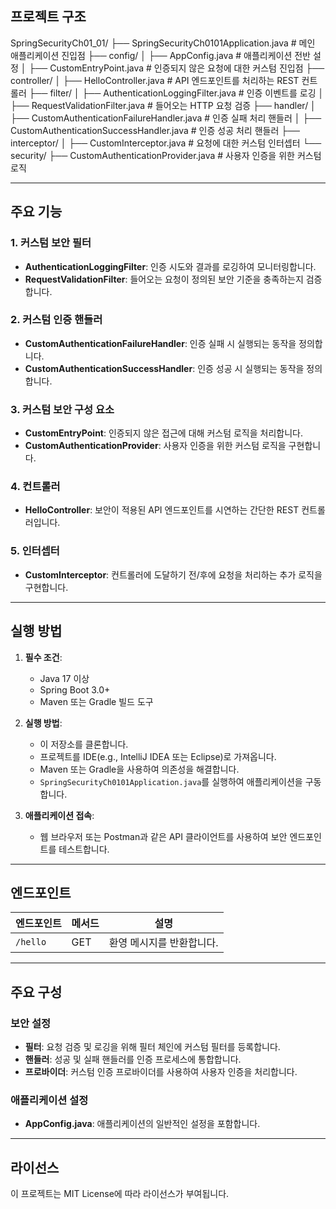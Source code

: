 ## 프로젝트 구조
SpringSecurityCh01_01/
├── SpringSecurityCh0101Application.java       # 메인 애플리케이션 진입점
├── config/
│   ├── AppConfig.java                         # 애플리케이션 전반 설정
│   ├── CustomEntryPoint.java                  # 인증되지 않은 요청에 대한 커스텀 진입점
├── controller/
│   ├── HelloController.java                   # API 엔드포인트를 처리하는 REST 컨트롤러
├── filter/
│   ├── AuthenticationLoggingFilter.java       # 인증 이벤트를 로깅
│   ├── RequestValidationFilter.java           # 들어오는 HTTP 요청 검증
├── handler/
│   ├── CustomAuthenticationFailureHandler.java # 인증 실패 처리 핸들러
│   ├── CustomAuthenticationSuccessHandler.java # 인증 성공 처리 핸들러
├── interceptor/
│   ├── CustomInterceptor.java                 # 요청에 대한 커스텀 인터셉터
└── security/
    ├── CustomAuthenticationProvider.java      # 사용자 인증을 위한 커스텀 로직


---

## 주요 기능

### 1. **커스텀 보안 필터**
- **AuthenticationLoggingFilter**: 인증 시도와 결과를 로깅하여 모니터링합니다.
- **RequestValidationFilter**: 들어오는 요청이 정의된 보안 기준을 충족하는지 검증합니다.

### 2. **커스텀 인증 핸들러**
- **CustomAuthenticationFailureHandler**: 인증 실패 시 실행되는 동작을 정의합니다.
- **CustomAuthenticationSuccessHandler**: 인증 성공 시 실행되는 동작을 정의합니다.

### 3. **커스텀 보안 구성 요소**
- **CustomEntryPoint**: 인증되지 않은 접근에 대해 커스텀 로직을 처리합니다.
- **CustomAuthenticationProvider**: 사용자 인증을 위한 커스텀 로직을 구현합니다.

### 4. **컨트롤러**
- **HelloController**: 보안이 적용된 API 엔드포인트를 시연하는 간단한 REST 컨트롤러입니다.

### 5. **인터셉터**
- **CustomInterceptor**: 컨트롤러에 도달하기 전/후에 요청을 처리하는 추가 로직을 구현합니다.

---

## 실행 방법

1. **필수 조건**:
   - Java 17 이상
   - Spring Boot 3.0+
   - Maven 또는 Gradle 빌드 도구

2. **실행 방법**:
   - 이 저장소를 클론합니다.
   - 프로젝트를 IDE(e.g., IntelliJ IDEA 또는 Eclipse)로 가져옵니다.
   - Maven 또는 Gradle을 사용하여 의존성을 해결합니다.
   - `SpringSecurityCh0101Application.java`를 실행하여 애플리케이션을 구동합니다.

3. **애플리케이션 접속**:
   - 웹 브라우저 또는 Postman과 같은 API 클라이언트를 사용하여 보안 엔드포인트를 테스트합니다.

---

## 엔드포인트

| 엔드포인트      | 메서드 | 설명                  |
|----------------|--------|----------------------|
| `/hello`       | GET    | 환영 메시지를 반환합니다.|

---

## 주요 구성

### 보안 설정
- **필터**: 요청 검증 및 로깅을 위해 필터 체인에 커스텀 필터를 등록합니다.
- **핸들러**: 성공 및 실패 핸들러를 인증 프로세스에 통합합니다.
- **프로바이더**: 커스텀 인증 프로바이더를 사용하여 사용자 인증을 처리합니다.

### 애플리케이션 설정
- **AppConfig.java**: 애플리케이션의 일반적인 설정을 포함합니다.

---

## 라이선스

이 프로젝트는 MIT License에 따라 라이선스가 부여됩니다.
